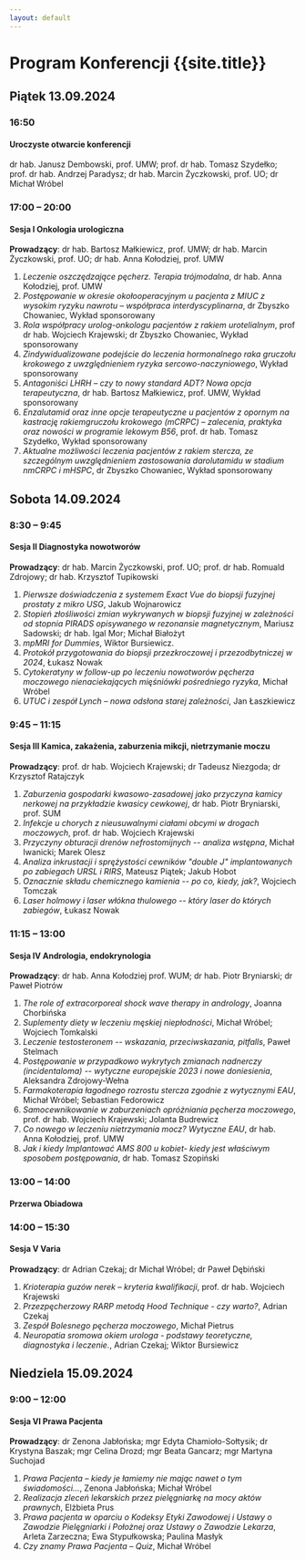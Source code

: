 ```yaml
---
layout: default
---
```


Program Konferencji {{site.title}}
===

Piątek 13.09.2024
---

### 16:50
#### Uroczyste otwarcie konferencji
dr hab. Janusz Dembowski, prof. UMW; prof. dr hab. Tomasz Szydełko; prof. dr hab. Andrzej Paradysz; dr hab. Marcin Życzkowski, prof. UO; dr Michał Wróbel

### 17:00 – 20:00
#### Sesja I Onkologia urologiczna
**Prowadzący**: dr hab. Bartosz Małkiewicz, prof. UMW; dr hab. Marcin Życzkowski, prof. UO; dr hab. Anna Kołodziej, prof. UMW

1.	*Leczenie oszczędzające pęcherz. Terapia trójmodalna*, dr hab. Anna Kołodziej, prof. UMW
2.	*Postępowanie w okresie okołooperacyjnym u pacjenta z MIUC z wysokim ryzyku nawrotu – współpraca interdyscyplinarna*, dr Zbyszko Chowaniec, Wykład sponsorowany
3.	*Rola współpracy urolog-onkologu pacjentów z rakiem urotelialnym*, prof dr hab. Wojciech Krajewski; dr Zbyszko Chowaniec, Wykład sponsorowany
4.	*Zindywidualizowane podejście do leczenia hormonalnego raka gruczołu krokowego z uwzględnieniem ryzyka sercowo-naczyniowego*, Wykład sponsorowany
5.	*Antagoniści LHRH – czy to nowy standard ADT? Nowa opcja terapeutyczna*, dr hab. Bartosz Małkiewicz, prof. UMW, Wykład sponsorowany
6.	*Enzalutamid oraz inne opcje terapeutyczne u pacjentów z opornym na kastrację rakiemgruczołu krokowego (mCRPC) – zalecenia, praktyka oraz nowości w programie lekowym B56*, prof. dr hab. Tomasz Szydełko, Wykład sponsorowany
7.	*Aktualne możliwości leczenia pacjentów z rakiem stercza, ze szczególnym uwzględnieniem zastosowania darolutamidu w stadium nmCRPC i mHSPC*, dr Zbyszko Chowaniec, Wykład sponsorowany

Sobota 14.09.2024
---

### 8:30 – 9:45
#### Sesja II Diagnostyka nowotworów
**Prowadzący**: dr hab. Marcin Życzkowski, prof. UO; prof. dr hab. Romuald Zdrojowy; dr hab. Krzysztof Tupikowski

1.	*Pierwsze doświadczenia z systemem Exact Vue do biopsji fuzyjnej prostaty z mikro USG*, Jakub Wojnarowicz
2.	*Stopień złośliwości zmian wykrywanych w biopsji fuzyjnej w zależności od stopnia PIRADS opisywanego w rezonansie magnetycznym*, Mariusz Sadowski; dr hab. Igal Mor; Michał Białożyt
3.	*mpMRI for Dummies*, Wiktor Bursiewicz.
4.	*Protokół przygotowania do biopsji przezkroczowej i przezodbytniczej w 2024*, Łukasz Nowak
5.	*Cytokeratyny w follow-up po leczeniu nowotworów pęcherza moczowego nienaciekających mięśniówki pośredniego ryzyka*, Michał Wróbel
6.	*UTUC i zespół Lynch – nowa odsłona starej zależności*, Jan Łaszkiewicz

### 9:45 – 11:15
#### Sesja III Kamica, zakażenia, zaburzenia mikcji, nietrzymanie moczu
**Prowadzący**: prof. dr hab. Wojciech Krajewski; dr Tadeusz Niezgoda; dr Krzysztof Ratajczyk

1.	*Zaburzenia gospodarki kwasowo-zasadowej jako przyczyna kamicy nerkowej na przykładzie kwasicy cewkowej*, dr hab. Piotr Bryniarski, prof. SUM
2.	*Infekcje u chorych z nieusuwalnymi ciałami obcymi w drogach moczowych*, prof. dr hab. Wojciech Krajewski
3.	*Przyczyny obturacji drenów nefrostomijnych -- analiza wstępna*, Michał Iwanicki; Marek Olesz
4.	*Analiza inkrustacji i sprężystości cewników "double J" implantowanych po zabiegach URSL i RIRS*, Mateusz Piątek; Jakub Hobot
5.	*Oznacznie składu chemicznego kamienia -- po co, kiedy, jak?*, Wojciech Tomczak
6.	*Laser holmowy i laser włókna thulowego -- który laser do których zabiegów*, Łukasz Nowak

### 11:15 – 13:00
#### Sesja IV Andrologia, endokrynologia
**Prowadzący**: dr hab. Anna Kołodziej prof. WUM; dr hab. Piotr Bryniarski; dr Paweł Piotrów

1.	*The role of extracorporeal shock wave therapy in andrology*, Joanna Chorbińska 
2.	*Suplementy diety w leczeniu męskiej niepłodności*, Michał Wróbel; Wojciech Tomkalski
3.	*Leczenie testosteronem -- wskazania, przeciwskazania, pitfalls*, Paweł Stelmach 
4.	*Postępowanie w przypadkowo wykrytych zmianach nadnerczy (incidentaloma) -- wytyczne europejskie 2023 i nowe doniesienia*, Aleksandra Zdrojowy-Wełna
5.	*Farmakoterapia łagodnego rozrostu stercza zgodnie z wytycznymi EAU*, Michał Wróbel; Sebastian Fedorowicz
6.	*Samocewnikowanie w zaburzeniach opróżniania pęcherza moczowego*, prof. dr hab. Wojciech Krajewski; Jolanta Budrewicz
7.	*Co nowego w leczeniu nietrzymania mocz? Wytyczne EAU*, dr hab. Anna Kołodziej, prof. UMW
8.	*Jak i kiedy Implantować AMS 800 u kobiet- kiedy jest właściwym sposobem postępowania*, dr hab. Tomasz Szopiński

### 13:00 – 14:00
#### Przerwa Obiadowa 

### 14:00 – 15:30
#### Sesja V Varia
**Prowadzący**: dr Adrian Czekaj; dr Michał Wróbel; dr Paweł Dębiński

1.	*Krioterapia guzów nerek – kryteria kwalifikacji*, prof. dr hab. Wojciech Krajewski 
2.	*Przezpęcherzowy RARP metodą Hood Technique - czy warto?*, Adrian Czekaj
3.	*Zespół Bolesnego pęcherza moczowego*, Michał Pietrus
4.	*Neuropatia sromowa okiem urologa - podstawy teoretyczne, diagnostyka i leczenie.*, Adrian Czekaj; Wiktor Bursiewicz

Niedziela 15.09.2024
---

### 9:00 – 12:00
#### Sesja VI Prawa Pacjenta
**Prowadzący**: dr Zenona Jabłońska; mgr Edyta Chamioło-Sołtysik; dr Krystyna Baszak; mgr Celina Drozd; mgr Beata Gancarz; mgr Martyna Suchojad

1.	*Prawa Pacjenta – kiedy je łamiemy nie mając nawet o tym świadomości…*, Zenona Jabłońska; Michał Wróbel
2.	*Realizacja zleceń lekarskich przez pielęgniarkę na mocy aktów prawnych*, Elżbieta Prus
3.	*Prawa pacjenta w oparciu o Kodeksy Etyki Zawodowej i Ustawy o Zawodzie Pielęgniarki i Położnej oraz Ustawy o Zawodzie Lekarza*, Arleta Zarzeczna; Ewa Stypułkowska; Paulina Masłyk
4.	*Czy znamy Prawa Pacjenta – Quiz*, Michał Wróbel
